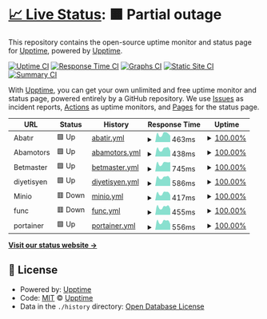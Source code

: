 # [📈 Live Status](https://upptime.github.io/upptime): <!--live status--> **🟧 Partial outage**

This repository contains the open-source uptime monitor and status page for [Upptime](https://upptime.js.org), powered by [Upptime](https://github.com/upptime/upptime).

[![Uptime CI](https://github.com/haliliceylan/uptime-haliliceylan/workflows/Uptime%20CI/badge.svg)](https://github.com/upptime/upptime/actions?query=workflow%3A%22Uptime+CI%22)
[![Response Time CI](https://github.com/haliliceylan/uptime-haliliceylan/workflows/Response%20Time%20CI/badge.svg)](https://github.com/upptime/upptime/actions?query=workflow%3A%22Response+Time+CI%22)
[![Graphs CI](https://github.com/haliliceylan/uptime-haliliceylan/workflows/Graphs%20CI/badge.svg)](https://github.com/upptime/upptime/actions?query=workflow%3A%22Graphs+CI%22)
[![Static Site CI](https://github.com/haliliceylan/uptime-haliliceylan/workflows/Static%20Site%20CI/badge.svg)](https://github.com/upptime/upptime/actions?query=workflow%3A%22Static+Site+CI%22)
[![Summary CI](https://github.com/haliliceylan/uptime-haliliceylan/workflows/Summary%20CI/badge.svg)](https://github.com/upptime/upptime/actions?query=workflow%3A%22Summary+CI%22)

With [Upptime](https://upptime.js.org), you can get your own unlimited and free uptime monitor and status page, powered entirely by a GitHub repository. We use [Issues](https://github.com/upptime/upptime/issues) as incident reports, [Actions](https://github.com/upptime/upptime/actions) as uptime monitors, and [Pages](https://upptime.github.io/upptime) for the status page.

<!--start: status pages-->
<!-- This summary is generated by Upptime (https://github.com/upptime/upptime) -->
<!-- Do not edit this manually, your changes will be overwritten -->
<!-- prettier-ignore -->
| URL | Status | History | Response Time | Uptime |
| --- | ------ | ------- | ------------- | ------ |
| <img alt="" src="https://favicons.githubusercontent.com/abatir." height="13"> Abatır | 🟩 Up | [abatir.yml](https://github.com/haliliceylan/uptime-haliliceylan/commits/HEAD/history/abatir.yml) | <details><summary><img alt="Response time graph" src="./graphs/abatir/response-time-week.png" height="20"> 463ms</summary><br><a href="https://haliliceylan.github.io/uptime-haliliceylan/history/abatir"><img alt="Response time 482" src="https://img.shields.io/endpoint?url=https%3A%2F%2Fraw.githubusercontent.com%2Fhaliliceylan%2Fuptime-haliliceylan%2FHEAD%2Fapi%2Fabatir%2Fresponse-time.json"></a><br><a href="https://haliliceylan.github.io/uptime-haliliceylan/history/abatir"><img alt="24-hour response time 367" src="https://img.shields.io/endpoint?url=https%3A%2F%2Fraw.githubusercontent.com%2Fhaliliceylan%2Fuptime-haliliceylan%2FHEAD%2Fapi%2Fabatir%2Fresponse-time-day.json"></a><br><a href="https://haliliceylan.github.io/uptime-haliliceylan/history/abatir"><img alt="7-day response time 463" src="https://img.shields.io/endpoint?url=https%3A%2F%2Fraw.githubusercontent.com%2Fhaliliceylan%2Fuptime-haliliceylan%2FHEAD%2Fapi%2Fabatir%2Fresponse-time-week.json"></a><br><a href="https://haliliceylan.github.io/uptime-haliliceylan/history/abatir"><img alt="30-day response time 460" src="https://img.shields.io/endpoint?url=https%3A%2F%2Fraw.githubusercontent.com%2Fhaliliceylan%2Fuptime-haliliceylan%2FHEAD%2Fapi%2Fabatir%2Fresponse-time-month.json"></a><br><a href="https://haliliceylan.github.io/uptime-haliliceylan/history/abatir"><img alt="1-year response time 482" src="https://img.shields.io/endpoint?url=https%3A%2F%2Fraw.githubusercontent.com%2Fhaliliceylan%2Fuptime-haliliceylan%2FHEAD%2Fapi%2Fabatir%2Fresponse-time-year.json"></a></details> | <details><summary><a href="https://haliliceylan.github.io/uptime-haliliceylan/history/abatir">100.00%</a></summary><a href="https://haliliceylan.github.io/uptime-haliliceylan/history/abatir"><img alt="All-time uptime 100.00%" src="https://img.shields.io/endpoint?url=https%3A%2F%2Fraw.githubusercontent.com%2Fhaliliceylan%2Fuptime-haliliceylan%2FHEAD%2Fapi%2Fabatir%2Fuptime.json"></a><br><a href="https://haliliceylan.github.io/uptime-haliliceylan/history/abatir"><img alt="24-hour uptime 100.00%" src="https://img.shields.io/endpoint?url=https%3A%2F%2Fraw.githubusercontent.com%2Fhaliliceylan%2Fuptime-haliliceylan%2FHEAD%2Fapi%2Fabatir%2Fuptime-day.json"></a><br><a href="https://haliliceylan.github.io/uptime-haliliceylan/history/abatir"><img alt="7-day uptime 100.00%" src="https://img.shields.io/endpoint?url=https%3A%2F%2Fraw.githubusercontent.com%2Fhaliliceylan%2Fuptime-haliliceylan%2FHEAD%2Fapi%2Fabatir%2Fuptime-week.json"></a><br><a href="https://haliliceylan.github.io/uptime-haliliceylan/history/abatir"><img alt="30-day uptime 100.00%" src="https://img.shields.io/endpoint?url=https%3A%2F%2Fraw.githubusercontent.com%2Fhaliliceylan%2Fuptime-haliliceylan%2FHEAD%2Fapi%2Fabatir%2Fuptime-month.json"></a><br><a href="https://haliliceylan.github.io/uptime-haliliceylan/history/abatir"><img alt="1-year uptime 100.00%" src="https://img.shields.io/endpoint?url=https%3A%2F%2Fraw.githubusercontent.com%2Fhaliliceylan%2Fuptime-haliliceylan%2FHEAD%2Fapi%2Fabatir%2Fuptime-year.json"></a></details>
| <img alt="" src="https://favicons.githubusercontent.com/abamotors." height="13"> Abamotors | 🟩 Up | [abamotors.yml](https://github.com/haliliceylan/uptime-haliliceylan/commits/HEAD/history/abamotors.yml) | <details><summary><img alt="Response time graph" src="./graphs/abamotors/response-time-week.png" height="20"> 438ms</summary><br><a href="https://haliliceylan.github.io/uptime-haliliceylan/history/abamotors"><img alt="Response time 444" src="https://img.shields.io/endpoint?url=https%3A%2F%2Fraw.githubusercontent.com%2Fhaliliceylan%2Fuptime-haliliceylan%2FHEAD%2Fapi%2Fabamotors%2Fresponse-time.json"></a><br><a href="https://haliliceylan.github.io/uptime-haliliceylan/history/abamotors"><img alt="24-hour response time 322" src="https://img.shields.io/endpoint?url=https%3A%2F%2Fraw.githubusercontent.com%2Fhaliliceylan%2Fuptime-haliliceylan%2FHEAD%2Fapi%2Fabamotors%2Fresponse-time-day.json"></a><br><a href="https://haliliceylan.github.io/uptime-haliliceylan/history/abamotors"><img alt="7-day response time 438" src="https://img.shields.io/endpoint?url=https%3A%2F%2Fraw.githubusercontent.com%2Fhaliliceylan%2Fuptime-haliliceylan%2FHEAD%2Fapi%2Fabamotors%2Fresponse-time-week.json"></a><br><a href="https://haliliceylan.github.io/uptime-haliliceylan/history/abamotors"><img alt="30-day response time 437" src="https://img.shields.io/endpoint?url=https%3A%2F%2Fraw.githubusercontent.com%2Fhaliliceylan%2Fuptime-haliliceylan%2FHEAD%2Fapi%2Fabamotors%2Fresponse-time-month.json"></a><br><a href="https://haliliceylan.github.io/uptime-haliliceylan/history/abamotors"><img alt="1-year response time 444" src="https://img.shields.io/endpoint?url=https%3A%2F%2Fraw.githubusercontent.com%2Fhaliliceylan%2Fuptime-haliliceylan%2FHEAD%2Fapi%2Fabamotors%2Fresponse-time-year.json"></a></details> | <details><summary><a href="https://haliliceylan.github.io/uptime-haliliceylan/history/abamotors">100.00%</a></summary><a href="https://haliliceylan.github.io/uptime-haliliceylan/history/abamotors"><img alt="All-time uptime 100.00%" src="https://img.shields.io/endpoint?url=https%3A%2F%2Fraw.githubusercontent.com%2Fhaliliceylan%2Fuptime-haliliceylan%2FHEAD%2Fapi%2Fabamotors%2Fuptime.json"></a><br><a href="https://haliliceylan.github.io/uptime-haliliceylan/history/abamotors"><img alt="24-hour uptime 100.00%" src="https://img.shields.io/endpoint?url=https%3A%2F%2Fraw.githubusercontent.com%2Fhaliliceylan%2Fuptime-haliliceylan%2FHEAD%2Fapi%2Fabamotors%2Fuptime-day.json"></a><br><a href="https://haliliceylan.github.io/uptime-haliliceylan/history/abamotors"><img alt="7-day uptime 100.00%" src="https://img.shields.io/endpoint?url=https%3A%2F%2Fraw.githubusercontent.com%2Fhaliliceylan%2Fuptime-haliliceylan%2FHEAD%2Fapi%2Fabamotors%2Fuptime-week.json"></a><br><a href="https://haliliceylan.github.io/uptime-haliliceylan/history/abamotors"><img alt="30-day uptime 100.00%" src="https://img.shields.io/endpoint?url=https%3A%2F%2Fraw.githubusercontent.com%2Fhaliliceylan%2Fuptime-haliliceylan%2FHEAD%2Fapi%2Fabamotors%2Fuptime-month.json"></a><br><a href="https://haliliceylan.github.io/uptime-haliliceylan/history/abamotors"><img alt="1-year uptime 100.00%" src="https://img.shields.io/endpoint?url=https%3A%2F%2Fraw.githubusercontent.com%2Fhaliliceylan%2Fuptime-haliliceylan%2FHEAD%2Fapi%2Fabamotors%2Fuptime-year.json"></a></details>
| <img alt="" src="https://favicons.githubusercontent.com/betmaster." height="13"> Betmaster | 🟩 Up | [betmaster.yml](https://github.com/haliliceylan/uptime-haliliceylan/commits/HEAD/history/betmaster.yml) | <details><summary><img alt="Response time graph" src="./graphs/betmaster/response-time-week.png" height="20"> 745ms</summary><br><a href="https://haliliceylan.github.io/uptime-haliliceylan/history/betmaster"><img alt="Response time 707" src="https://img.shields.io/endpoint?url=https%3A%2F%2Fraw.githubusercontent.com%2Fhaliliceylan%2Fuptime-haliliceylan%2FHEAD%2Fapi%2Fbetmaster%2Fresponse-time.json"></a><br><a href="https://haliliceylan.github.io/uptime-haliliceylan/history/betmaster"><img alt="24-hour response time 838" src="https://img.shields.io/endpoint?url=https%3A%2F%2Fraw.githubusercontent.com%2Fhaliliceylan%2Fuptime-haliliceylan%2FHEAD%2Fapi%2Fbetmaster%2Fresponse-time-day.json"></a><br><a href="https://haliliceylan.github.io/uptime-haliliceylan/history/betmaster"><img alt="7-day response time 745" src="https://img.shields.io/endpoint?url=https%3A%2F%2Fraw.githubusercontent.com%2Fhaliliceylan%2Fuptime-haliliceylan%2FHEAD%2Fapi%2Fbetmaster%2Fresponse-time-week.json"></a><br><a href="https://haliliceylan.github.io/uptime-haliliceylan/history/betmaster"><img alt="30-day response time 701" src="https://img.shields.io/endpoint?url=https%3A%2F%2Fraw.githubusercontent.com%2Fhaliliceylan%2Fuptime-haliliceylan%2FHEAD%2Fapi%2Fbetmaster%2Fresponse-time-month.json"></a><br><a href="https://haliliceylan.github.io/uptime-haliliceylan/history/betmaster"><img alt="1-year response time 707" src="https://img.shields.io/endpoint?url=https%3A%2F%2Fraw.githubusercontent.com%2Fhaliliceylan%2Fuptime-haliliceylan%2FHEAD%2Fapi%2Fbetmaster%2Fresponse-time-year.json"></a></details> | <details><summary><a href="https://haliliceylan.github.io/uptime-haliliceylan/history/betmaster">100.00%</a></summary><a href="https://haliliceylan.github.io/uptime-haliliceylan/history/betmaster"><img alt="All-time uptime 100.00%" src="https://img.shields.io/endpoint?url=https%3A%2F%2Fraw.githubusercontent.com%2Fhaliliceylan%2Fuptime-haliliceylan%2FHEAD%2Fapi%2Fbetmaster%2Fuptime.json"></a><br><a href="https://haliliceylan.github.io/uptime-haliliceylan/history/betmaster"><img alt="24-hour uptime 100.00%" src="https://img.shields.io/endpoint?url=https%3A%2F%2Fraw.githubusercontent.com%2Fhaliliceylan%2Fuptime-haliliceylan%2FHEAD%2Fapi%2Fbetmaster%2Fuptime-day.json"></a><br><a href="https://haliliceylan.github.io/uptime-haliliceylan/history/betmaster"><img alt="7-day uptime 100.00%" src="https://img.shields.io/endpoint?url=https%3A%2F%2Fraw.githubusercontent.com%2Fhaliliceylan%2Fuptime-haliliceylan%2FHEAD%2Fapi%2Fbetmaster%2Fuptime-week.json"></a><br><a href="https://haliliceylan.github.io/uptime-haliliceylan/history/betmaster"><img alt="30-day uptime 100.00%" src="https://img.shields.io/endpoint?url=https%3A%2F%2Fraw.githubusercontent.com%2Fhaliliceylan%2Fuptime-haliliceylan%2FHEAD%2Fapi%2Fbetmaster%2Fuptime-month.json"></a><br><a href="https://haliliceylan.github.io/uptime-haliliceylan/history/betmaster"><img alt="1-year uptime 100.00%" src="https://img.shields.io/endpoint?url=https%3A%2F%2Fraw.githubusercontent.com%2Fhaliliceylan%2Fuptime-haliliceylan%2FHEAD%2Fapi%2Fbetmaster%2Fuptime-year.json"></a></details>
| <img alt="" src="https://favicons.githubusercontent.com/null" height="13"> diyetisyen | 🟩 Up | [diyetisyen.yml](https://github.com/haliliceylan/uptime-haliliceylan/commits/HEAD/history/diyetisyen.yml) | <details><summary><img alt="Response time graph" src="./graphs/diyetisyen/response-time-week.png" height="20"> 586ms</summary><br><a href="https://haliliceylan.github.io/uptime-haliliceylan/history/diyetisyen"><img alt="Response time 551" src="https://img.shields.io/endpoint?url=https%3A%2F%2Fraw.githubusercontent.com%2Fhaliliceylan%2Fuptime-haliliceylan%2FHEAD%2Fapi%2Fdiyetisyen%2Fresponse-time.json"></a><br><a href="https://haliliceylan.github.io/uptime-haliliceylan/history/diyetisyen"><img alt="24-hour response time 483" src="https://img.shields.io/endpoint?url=https%3A%2F%2Fraw.githubusercontent.com%2Fhaliliceylan%2Fuptime-haliliceylan%2FHEAD%2Fapi%2Fdiyetisyen%2Fresponse-time-day.json"></a><br><a href="https://haliliceylan.github.io/uptime-haliliceylan/history/diyetisyen"><img alt="7-day response time 586" src="https://img.shields.io/endpoint?url=https%3A%2F%2Fraw.githubusercontent.com%2Fhaliliceylan%2Fuptime-haliliceylan%2FHEAD%2Fapi%2Fdiyetisyen%2Fresponse-time-week.json"></a><br><a href="https://haliliceylan.github.io/uptime-haliliceylan/history/diyetisyen"><img alt="30-day response time 545" src="https://img.shields.io/endpoint?url=https%3A%2F%2Fraw.githubusercontent.com%2Fhaliliceylan%2Fuptime-haliliceylan%2FHEAD%2Fapi%2Fdiyetisyen%2Fresponse-time-month.json"></a><br><a href="https://haliliceylan.github.io/uptime-haliliceylan/history/diyetisyen"><img alt="1-year response time 551" src="https://img.shields.io/endpoint?url=https%3A%2F%2Fraw.githubusercontent.com%2Fhaliliceylan%2Fuptime-haliliceylan%2FHEAD%2Fapi%2Fdiyetisyen%2Fresponse-time-year.json"></a></details> | <details><summary><a href="https://haliliceylan.github.io/uptime-haliliceylan/history/diyetisyen">100.00%</a></summary><a href="https://haliliceylan.github.io/uptime-haliliceylan/history/diyetisyen"><img alt="All-time uptime 100.00%" src="https://img.shields.io/endpoint?url=https%3A%2F%2Fraw.githubusercontent.com%2Fhaliliceylan%2Fuptime-haliliceylan%2FHEAD%2Fapi%2Fdiyetisyen%2Fuptime.json"></a><br><a href="https://haliliceylan.github.io/uptime-haliliceylan/history/diyetisyen"><img alt="24-hour uptime 100.00%" src="https://img.shields.io/endpoint?url=https%3A%2F%2Fraw.githubusercontent.com%2Fhaliliceylan%2Fuptime-haliliceylan%2FHEAD%2Fapi%2Fdiyetisyen%2Fuptime-day.json"></a><br><a href="https://haliliceylan.github.io/uptime-haliliceylan/history/diyetisyen"><img alt="7-day uptime 100.00%" src="https://img.shields.io/endpoint?url=https%3A%2F%2Fraw.githubusercontent.com%2Fhaliliceylan%2Fuptime-haliliceylan%2FHEAD%2Fapi%2Fdiyetisyen%2Fuptime-week.json"></a><br><a href="https://haliliceylan.github.io/uptime-haliliceylan/history/diyetisyen"><img alt="30-day uptime 100.00%" src="https://img.shields.io/endpoint?url=https%3A%2F%2Fraw.githubusercontent.com%2Fhaliliceylan%2Fuptime-haliliceylan%2FHEAD%2Fapi%2Fdiyetisyen%2Fuptime-month.json"></a><br><a href="https://haliliceylan.github.io/uptime-haliliceylan/history/diyetisyen"><img alt="1-year uptime 100.00%" src="https://img.shields.io/endpoint?url=https%3A%2F%2Fraw.githubusercontent.com%2Fhaliliceylan%2Fuptime-haliliceylan%2FHEAD%2Fapi%2Fdiyetisyen%2Fuptime-year.json"></a></details>
| <img alt="" src="https://favicons.githubusercontent.com/minio." height="13"> Minio | 🟥 Down | [minio.yml](https://github.com/haliliceylan/uptime-haliliceylan/commits/HEAD/history/minio.yml) | <details><summary><img alt="Response time graph" src="./graphs/minio/response-time-week.png" height="20"> 417ms</summary><br><a href="https://haliliceylan.github.io/uptime-haliliceylan/history/minio"><img alt="Response time 428" src="https://img.shields.io/endpoint?url=https%3A%2F%2Fraw.githubusercontent.com%2Fhaliliceylan%2Fuptime-haliliceylan%2FHEAD%2Fapi%2Fminio%2Fresponse-time.json"></a><br><a href="https://haliliceylan.github.io/uptime-haliliceylan/history/minio"><img alt="24-hour response time 319" src="https://img.shields.io/endpoint?url=https%3A%2F%2Fraw.githubusercontent.com%2Fhaliliceylan%2Fuptime-haliliceylan%2FHEAD%2Fapi%2Fminio%2Fresponse-time-day.json"></a><br><a href="https://haliliceylan.github.io/uptime-haliliceylan/history/minio"><img alt="7-day response time 417" src="https://img.shields.io/endpoint?url=https%3A%2F%2Fraw.githubusercontent.com%2Fhaliliceylan%2Fuptime-haliliceylan%2FHEAD%2Fapi%2Fminio%2Fresponse-time-week.json"></a><br><a href="https://haliliceylan.github.io/uptime-haliliceylan/history/minio"><img alt="30-day response time 421" src="https://img.shields.io/endpoint?url=https%3A%2F%2Fraw.githubusercontent.com%2Fhaliliceylan%2Fuptime-haliliceylan%2FHEAD%2Fapi%2Fminio%2Fresponse-time-month.json"></a><br><a href="https://haliliceylan.github.io/uptime-haliliceylan/history/minio"><img alt="1-year response time 428" src="https://img.shields.io/endpoint?url=https%3A%2F%2Fraw.githubusercontent.com%2Fhaliliceylan%2Fuptime-haliliceylan%2FHEAD%2Fapi%2Fminio%2Fresponse-time-year.json"></a></details> | <details><summary><a href="https://haliliceylan.github.io/uptime-haliliceylan/history/minio">100.00%</a></summary><a href="https://haliliceylan.github.io/uptime-haliliceylan/history/minio"><img alt="All-time uptime 100.00%" src="https://img.shields.io/endpoint?url=https%3A%2F%2Fraw.githubusercontent.com%2Fhaliliceylan%2Fuptime-haliliceylan%2FHEAD%2Fapi%2Fminio%2Fuptime.json"></a><br><a href="https://haliliceylan.github.io/uptime-haliliceylan/history/minio"><img alt="24-hour uptime 100.00%" src="https://img.shields.io/endpoint?url=https%3A%2F%2Fraw.githubusercontent.com%2Fhaliliceylan%2Fuptime-haliliceylan%2FHEAD%2Fapi%2Fminio%2Fuptime-day.json"></a><br><a href="https://haliliceylan.github.io/uptime-haliliceylan/history/minio"><img alt="7-day uptime 100.00%" src="https://img.shields.io/endpoint?url=https%3A%2F%2Fraw.githubusercontent.com%2Fhaliliceylan%2Fuptime-haliliceylan%2FHEAD%2Fapi%2Fminio%2Fuptime-week.json"></a><br><a href="https://haliliceylan.github.io/uptime-haliliceylan/history/minio"><img alt="30-day uptime 100.00%" src="https://img.shields.io/endpoint?url=https%3A%2F%2Fraw.githubusercontent.com%2Fhaliliceylan%2Fuptime-haliliceylan%2FHEAD%2Fapi%2Fminio%2Fuptime-month.json"></a><br><a href="https://haliliceylan.github.io/uptime-haliliceylan/history/minio"><img alt="1-year uptime 100.00%" src="https://img.shields.io/endpoint?url=https%3A%2F%2Fraw.githubusercontent.com%2Fhaliliceylan%2Fuptime-haliliceylan%2FHEAD%2Fapi%2Fminio%2Fuptime-year.json"></a></details>
| <img alt="" src="https://favicons.githubusercontent.com/func." height="13"> func | 🟥 Down | [func.yml](https://github.com/haliliceylan/uptime-haliliceylan/commits/HEAD/history/func.yml) | <details><summary><img alt="Response time graph" src="./graphs/func/response-time-week.png" height="20"> 455ms</summary><br><a href="https://haliliceylan.github.io/uptime-haliliceylan/history/func"><img alt="Response time 436" src="https://img.shields.io/endpoint?url=https%3A%2F%2Fraw.githubusercontent.com%2Fhaliliceylan%2Fuptime-haliliceylan%2FHEAD%2Fapi%2Ffunc%2Fresponse-time.json"></a><br><a href="https://haliliceylan.github.io/uptime-haliliceylan/history/func"><img alt="24-hour response time 347" src="https://img.shields.io/endpoint?url=https%3A%2F%2Fraw.githubusercontent.com%2Fhaliliceylan%2Fuptime-haliliceylan%2FHEAD%2Fapi%2Ffunc%2Fresponse-time-day.json"></a><br><a href="https://haliliceylan.github.io/uptime-haliliceylan/history/func"><img alt="7-day response time 455" src="https://img.shields.io/endpoint?url=https%3A%2F%2Fraw.githubusercontent.com%2Fhaliliceylan%2Fuptime-haliliceylan%2FHEAD%2Fapi%2Ffunc%2Fresponse-time-week.json"></a><br><a href="https://haliliceylan.github.io/uptime-haliliceylan/history/func"><img alt="30-day response time 428" src="https://img.shields.io/endpoint?url=https%3A%2F%2Fraw.githubusercontent.com%2Fhaliliceylan%2Fuptime-haliliceylan%2FHEAD%2Fapi%2Ffunc%2Fresponse-time-month.json"></a><br><a href="https://haliliceylan.github.io/uptime-haliliceylan/history/func"><img alt="1-year response time 436" src="https://img.shields.io/endpoint?url=https%3A%2F%2Fraw.githubusercontent.com%2Fhaliliceylan%2Fuptime-haliliceylan%2FHEAD%2Fapi%2Ffunc%2Fresponse-time-year.json"></a></details> | <details><summary><a href="https://haliliceylan.github.io/uptime-haliliceylan/history/func">100.00%</a></summary><a href="https://haliliceylan.github.io/uptime-haliliceylan/history/func"><img alt="All-time uptime 100.00%" src="https://img.shields.io/endpoint?url=https%3A%2F%2Fraw.githubusercontent.com%2Fhaliliceylan%2Fuptime-haliliceylan%2FHEAD%2Fapi%2Ffunc%2Fuptime.json"></a><br><a href="https://haliliceylan.github.io/uptime-haliliceylan/history/func"><img alt="24-hour uptime 100.00%" src="https://img.shields.io/endpoint?url=https%3A%2F%2Fraw.githubusercontent.com%2Fhaliliceylan%2Fuptime-haliliceylan%2FHEAD%2Fapi%2Ffunc%2Fuptime-day.json"></a><br><a href="https://haliliceylan.github.io/uptime-haliliceylan/history/func"><img alt="7-day uptime 100.00%" src="https://img.shields.io/endpoint?url=https%3A%2F%2Fraw.githubusercontent.com%2Fhaliliceylan%2Fuptime-haliliceylan%2FHEAD%2Fapi%2Ffunc%2Fuptime-week.json"></a><br><a href="https://haliliceylan.github.io/uptime-haliliceylan/history/func"><img alt="30-day uptime 100.00%" src="https://img.shields.io/endpoint?url=https%3A%2F%2Fraw.githubusercontent.com%2Fhaliliceylan%2Fuptime-haliliceylan%2FHEAD%2Fapi%2Ffunc%2Fuptime-month.json"></a><br><a href="https://haliliceylan.github.io/uptime-haliliceylan/history/func"><img alt="1-year uptime 100.00%" src="https://img.shields.io/endpoint?url=https%3A%2F%2Fraw.githubusercontent.com%2Fhaliliceylan%2Fuptime-haliliceylan%2FHEAD%2Fapi%2Ffunc%2Fuptime-year.json"></a></details>
| <img alt="" src="https://favicons.githubusercontent.com/portainer." height="13"> portainer | 🟩 Up | [portainer.yml](https://github.com/haliliceylan/uptime-haliliceylan/commits/HEAD/history/portainer.yml) | <details><summary><img alt="Response time graph" src="./graphs/portainer/response-time-week.png" height="20"> 556ms</summary><br><a href="https://haliliceylan.github.io/uptime-haliliceylan/history/portainer"><img alt="Response time 561" src="https://img.shields.io/endpoint?url=https%3A%2F%2Fraw.githubusercontent.com%2Fhaliliceylan%2Fuptime-haliliceylan%2FHEAD%2Fapi%2Fportainer%2Fresponse-time.json"></a><br><a href="https://haliliceylan.github.io/uptime-haliliceylan/history/portainer"><img alt="24-hour response time 387" src="https://img.shields.io/endpoint?url=https%3A%2F%2Fraw.githubusercontent.com%2Fhaliliceylan%2Fuptime-haliliceylan%2FHEAD%2Fapi%2Fportainer%2Fresponse-time-day.json"></a><br><a href="https://haliliceylan.github.io/uptime-haliliceylan/history/portainer"><img alt="7-day response time 556" src="https://img.shields.io/endpoint?url=https%3A%2F%2Fraw.githubusercontent.com%2Fhaliliceylan%2Fuptime-haliliceylan%2FHEAD%2Fapi%2Fportainer%2Fresponse-time-week.json"></a><br><a href="https://haliliceylan.github.io/uptime-haliliceylan/history/portainer"><img alt="30-day response time 551" src="https://img.shields.io/endpoint?url=https%3A%2F%2Fraw.githubusercontent.com%2Fhaliliceylan%2Fuptime-haliliceylan%2FHEAD%2Fapi%2Fportainer%2Fresponse-time-month.json"></a><br><a href="https://haliliceylan.github.io/uptime-haliliceylan/history/portainer"><img alt="1-year response time 561" src="https://img.shields.io/endpoint?url=https%3A%2F%2Fraw.githubusercontent.com%2Fhaliliceylan%2Fuptime-haliliceylan%2FHEAD%2Fapi%2Fportainer%2Fresponse-time-year.json"></a></details> | <details><summary><a href="https://haliliceylan.github.io/uptime-haliliceylan/history/portainer">100.00%</a></summary><a href="https://haliliceylan.github.io/uptime-haliliceylan/history/portainer"><img alt="All-time uptime 100.00%" src="https://img.shields.io/endpoint?url=https%3A%2F%2Fraw.githubusercontent.com%2Fhaliliceylan%2Fuptime-haliliceylan%2FHEAD%2Fapi%2Fportainer%2Fuptime.json"></a><br><a href="https://haliliceylan.github.io/uptime-haliliceylan/history/portainer"><img alt="24-hour uptime 100.00%" src="https://img.shields.io/endpoint?url=https%3A%2F%2Fraw.githubusercontent.com%2Fhaliliceylan%2Fuptime-haliliceylan%2FHEAD%2Fapi%2Fportainer%2Fuptime-day.json"></a><br><a href="https://haliliceylan.github.io/uptime-haliliceylan/history/portainer"><img alt="7-day uptime 100.00%" src="https://img.shields.io/endpoint?url=https%3A%2F%2Fraw.githubusercontent.com%2Fhaliliceylan%2Fuptime-haliliceylan%2FHEAD%2Fapi%2Fportainer%2Fuptime-week.json"></a><br><a href="https://haliliceylan.github.io/uptime-haliliceylan/history/portainer"><img alt="30-day uptime 100.00%" src="https://img.shields.io/endpoint?url=https%3A%2F%2Fraw.githubusercontent.com%2Fhaliliceylan%2Fuptime-haliliceylan%2FHEAD%2Fapi%2Fportainer%2Fuptime-month.json"></a><br><a href="https://haliliceylan.github.io/uptime-haliliceylan/history/portainer"><img alt="1-year uptime 100.00%" src="https://img.shields.io/endpoint?url=https%3A%2F%2Fraw.githubusercontent.com%2Fhaliliceylan%2Fuptime-haliliceylan%2FHEAD%2Fapi%2Fportainer%2Fuptime-year.json"></a></details>

<!--end: status pages-->

[**Visit our status website →**](https://upptime.github.io/upptime)

## 📄 License

- Powered by: [Upptime](https://github.com/upptime/upptime)
- Code: [MIT](./LICENSE) © [Upptime](https://upptime.js.org)
- Data in the `./history` directory: [Open Database License](https://opendatacommons.org/licenses/odbl/1-0/)
